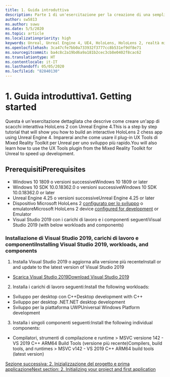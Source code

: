 ```yaml
---
title: 1. Guida introduttiva
description: Parte 1 di un'esercitazione per la creazione di una semplice app di scacchi con Unreal Engine 4 e il plug-in UX Tools di Mixed Reality Toolkit
author: sw5813
ms.author: suwu
ms.date: 5/5/2020
ms.topic: article
ms.localizationpriority: high
keywords: Unreal, Unreal Engine 4, UE4, HoloLens, HoloLens 2, realtà mista, esercitazione, guida introduttiva, mrtk, uxt, UX Tools, documentazione
ms.openlocfilehash: 3ca47cfe7bb0a733932f3777cc8b531ef9df8e71
ms.sourcegitcommit: ba4c8c2a19bd6a9a181b2cec3cb8e0402f8cac62
ms.translationtype: HT
ms.contentlocale: it-IT
ms.lasthandoff: 05/05/2020
ms.locfileid: "82840130"
---
```

# <a name="1-getting-started"></a><span data-ttu-id="429ff-104">1. Guida introduttiva</span><span class="sxs-lookup"><span data-stu-id="429ff-104">1. Getting started</span></span>

<span data-ttu-id="429ff-105">Questa è un'esercitazione dettagliata che descrive come creare un'app di scacchi interattiva HoloLens 2 con Unreal Engine 4.</span><span class="sxs-lookup"><span data-stu-id="429ff-105">This is a step by step tutorial that will show you how to build an interactive HoloLens 2 chess app using Unreal Engine 4.</span></span> <span data-ttu-id="429ff-106">Imparerai anche come usare il plug-in UX Tools di Mixed Reality Toolkit per Unreal per uno sviluppo più rapido.</span><span class="sxs-lookup"><span data-stu-id="429ff-106">You will also learn how to use the UX Tools plugin from the Mixed Reality Toolkit for Unreal to speed up development.</span></span> 

## <a name="prerequisites"></a><span data-ttu-id="429ff-107">Prerequisiti</span><span class="sxs-lookup"><span data-stu-id="429ff-107">Prerequisites</span></span>

* <span data-ttu-id="429ff-108">Windows 10 1809 o versioni successive</span><span class="sxs-lookup"><span data-stu-id="429ff-108">Windows 10 1809 or later</span></span>
* <span data-ttu-id="429ff-109">Windows 10 SDK 10.0.18362.0 o versioni successive</span><span class="sxs-lookup"><span data-stu-id="429ff-109">Windows 10 SDK 10.0.18362.0 or later</span></span>
* <span data-ttu-id="429ff-110">Unreal Engine 4.25 o versioni successive</span><span class="sxs-lookup"><span data-stu-id="429ff-110">Unreal Engine 4.25 or later</span></span>
* <span data-ttu-id="429ff-111">Dispositivo Microsoft HoloLens 2 [configurato per lo sviluppo](using-visual-studio.md#enabling-developer-mode) o emulatore</span><span class="sxs-lookup"><span data-stu-id="429ff-111">Microsoft HoloLens 2 device [configured for development](using-visual-studio.md#enabling-developer-mode) or Emulator</span></span>
* <span data-ttu-id="429ff-112">Visual Studio 2019 con i carichi di lavoro e i componenti seguenti</span><span class="sxs-lookup"><span data-stu-id="429ff-112">Visual Studio 2019 (with below workloads and components)</span></span>

### <a name="installing-visual-studio-2019-workloads-and-components"></a><span data-ttu-id="429ff-113">Installazione di Visual Studio 2019, carichi di lavoro e componenti</span><span class="sxs-lookup"><span data-stu-id="429ff-113">Installing Visual Studio 2019, workloads, and components</span></span>
1. <span data-ttu-id="429ff-114">Installa Visual Studio 2019 o aggiorna alla versione più recente</span><span class="sxs-lookup"><span data-stu-id="429ff-114">Install or and update to the latest version of Visual Studio 2019</span></span>
* [<span data-ttu-id="429ff-115">Scarica Visual Studio 2019</span><span class="sxs-lookup"><span data-stu-id="429ff-115">Download Visual Studio 2019</span></span>](https://visualstudio.microsoft.com/downloads/)
2. <span data-ttu-id="429ff-116">Installa i carichi di lavoro seguenti:</span><span class="sxs-lookup"><span data-stu-id="429ff-116">Install the following workloads:</span></span>
* <span data-ttu-id="429ff-117">Sviluppo per desktop con C++</span><span class="sxs-lookup"><span data-stu-id="429ff-117">Desktop development with C++</span></span>
* <span data-ttu-id="429ff-118">Sviluppo per desktop .NET</span><span class="sxs-lookup"><span data-stu-id="429ff-118">.NET desktop development</span></span>
* <span data-ttu-id="429ff-119">Sviluppo per la piattaforma UWP</span><span class="sxs-lookup"><span data-stu-id="429ff-119">Universal Windows Platform development</span></span>
3. <span data-ttu-id="429ff-120">Installa i singoli componenti seguenti:</span><span class="sxs-lookup"><span data-stu-id="429ff-120">Install the following individual components:</span></span>
* <span data-ttu-id="429ff-121">Compilatori, strumenti di compilazione e runtime > MSVC versione 142 - VS 2019 C++ ARM64 Build Tools (versione più recente)</span><span class="sxs-lookup"><span data-stu-id="429ff-121">Compilers, build tools, and runtimes > MSVC v142 - VS 2019 C++ ARM64 build tools (latest version)</span></span>

[<span data-ttu-id="429ff-122">Sezione successiva: 2. Inizializzazione del progetto e prima applicazione</span><span class="sxs-lookup"><span data-stu-id="429ff-122">Next section: 2. Initializing your project and first application</span></span>](unreal-uxt-ch2.md)